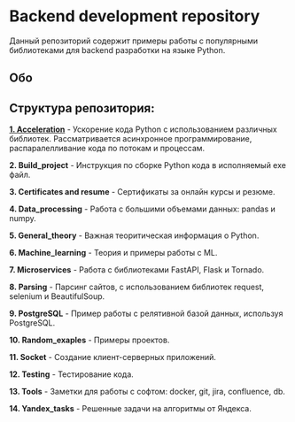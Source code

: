 # Backend development repository
Данный репозиторий содержит примеры работы с популярными библиотеками для backend разработки на языке Python. 

## Обо 
## Структура репозитория:
[**1. Acceleration**](https://github.com/devFF/FindJob/tree/main/Acceleration) - Ускорение кода Python с использованием различных библиотек. Рассматривается асинхронное программирование, распаралелливание кода по потокам и процессам.

**2. Build_project** - Инструкция по сборке Python кода в исполняемый exe файл.

**3. Certificates and resume** - Сертификаты за онлайн курсы и резюме.

**4. Data_processing** - Работа с большими объемами данных: pandas и numpy.

**5. General_theory** - Важная теоритическая информация о Python.

**6. Machine_learning** - Теория и примеры работы с ML.

**7. Microservices** - Работа с библиотеками FastAPI, Flask и Tornado.

**8. Parsing** - Парсинг сайтов, с использованием библиотек request, selenium и BeautifulSoup.

**9. PostgreSQL** - Пример работы с релятивной базой данных, используя PostgreSQL.

**10. Random_exaples** - Примеры проектов.

**11. Socket** - Создание клиент-серверных приложений.

**12. Testing** - Тестирование кода.

**13. Tools** - Заметки для работы с софтом: docker, git, jira, confluence, db.

**14. Yandex_tasks** - Решенные задачи на алгоритмы от Яндекса.


